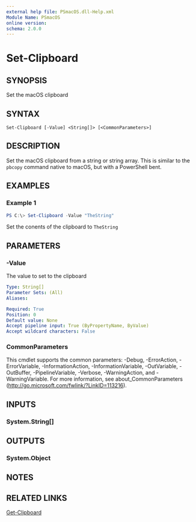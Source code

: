```yaml
---
external help file: PSmacOS.dll-Help.xml
Module Name: PSmacOS
online version:
schema: 2.0.0
---
```


# Set-Clipboard

## SYNOPSIS
Set the macOS clipboard

## SYNTAX

```
Set-Clipboard [-Value] <String[]> [<CommonParameters>]
```

## DESCRIPTION
Set the macOS clipboard from a string or string array.  This is similar to the `pbcopy` command native to macOS, but with a PowerShell bent.

## EXAMPLES

### Example 1
```powershell
PS C:\> Set-Clipboard -Value "TheString"
```

Set the conents of the clipboard to `TheString`

## PARAMETERS

### -Value
The value to set to the clipboard

```yaml
Type: String[]
Parameter Sets: (All)
Aliases:

Required: True
Position: 0
Default value: None
Accept pipeline input: True (ByPropertyName, ByValue)
Accept wildcard characters: False
```

### CommonParameters
This cmdlet supports the common parameters: -Debug, -ErrorAction, -ErrorVariable, -InformationAction, -InformationVariable, -OutVariable, -OutBuffer, -PipelineVariable, -Verbose, -WarningAction, and -WarningVariable.
For more information, see about_CommonParameters (http://go.microsoft.com/fwlink/?LinkID=113216).

## INPUTS

### System.String[]
## OUTPUTS

### System.Object
## NOTES

## RELATED LINKS
[Get-Clipboard]()
